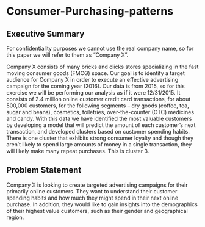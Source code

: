# Consumer-Purchasing-patterns
## Executive Summary
 
For confidentiality purposes we cannot use the real company name, so for this paper we will refer to them as “Company X”. 
 
Company X consists of many bricks and clicks stores specializing in the fast moving consumer goods (FMCG) space. Our goal is to identify a target audience for Company X in order to execute an effective advertising campaign for the coming year (2016). Our data is from 2015, so for this exercise we will be performing our analysis as if it were 12/31/2015.
It consists of 2.4 million online customer credit card transactions, for about 500,000 customers, for the following segments – dry goods (coffee, tea, sugar and beans), cosmetics, toiletries, over-the-counter (OTC) medicines and candy. 
With this data we have identified the most valuable customers by developing a model that will predict the amount of each customer’s next transaction, and developed clusters based on customer spending habits. There is one cluster that exhibits strong consumer loyalty and though they aren’t likely to spend large amounts of money in a single transaction, they will likely make many repeat purchases. This is cluster 3.
 
## Problem Statement

Company X is looking to create targeted advertising campaigns for their primarily online customers. They want to understand their customer spending habits and how much they might spend in their next online purchase. In addition, they would like to gain insights into the demographics of their highest value customers, such as their gender and geographical region.
